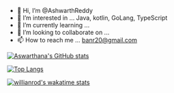 - 👋 Hi, I’m @AshwarthReddy
- 👀 I’m interested in ... Java, kotlin, GoLang, TypeScript
- 🌱 I’m currently learning ...
- 💞️ I’m looking to collaborate on ...
- 📫 How to reach me ... banr20@gmail.com


[![Aswarthana's GitHub stats](https://github-readme-stats.vercel.app/api?username=AshwarthReddy)](https://github.com/AshwarthReddy/github-readme-stats)

[![Top Langs](https://github-readme-stats.vercel.app/api/top-langs/?username=AshwarthReddy&hide=javascript,html)](https://github.com/AshwarthReddy/github-readme-stats)

[![willianrod's wakatime stats](https://github-readme-stats.vercel.app/api/wakatime?username=willianrod)](https://github.com/AshwarthReddy/github-readme-stats)
<!---
AshwarthReddy/AshwarthReddy is a ✨ special ✨ repository because its `README.md` (this file) appears on your GitHub profile.
You can click the Preview link to take a look at your changes.
--->
